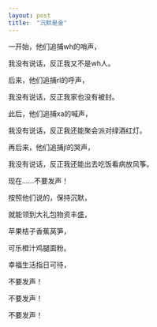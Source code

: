 ```yaml
---
layout: post
title:  "沉默是金"
---
```



一开始，他们追捕wh的哨声，

我没有说话，反正我又不是wh人。

后来，他们追捕rl的呼声，

我没有说话，反正我家也没有被封。

此后，他们追捕xa的喊声，

我没有说话，反正我还能聚会派对绿酒红灯。

再后来，他们追捕jl的哭声，

我没有说话，反正我还能出去吃饭看病放风筝。

现在……不要发声！

按照他们说的，保持沉默，

就能领到大礼包物资丰盛，

苹果桔子香蕉莴笋，

可乐橙汁鸡腿面粉。

幸福生活指日可待，

不要发声！

不要发声！

不要发声！
